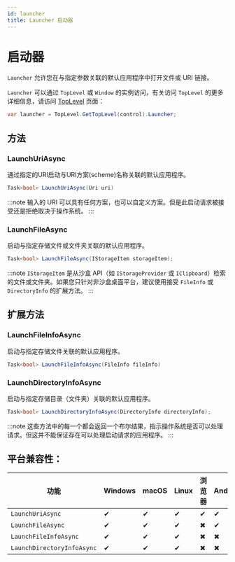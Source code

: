 ```yaml
---
id: launcher
title: Launcher 启动器
---
```


# 启动器 <MinVersion version="11.1" />

`Launcher` 允许您在与指定参数关联的默认应用程序中打开文件或 URI 链接。

`Launcher` 可以通过 `TopLevel` 或 `Window` 的实例访问，有关访问 `TopLevel` 的更多详细信息，请访问 [TopLevel](../toplevel) 页面：
```cs
var launcher = TopLevel.GetTopLevel(control).Launcher;
```

## 方法

### LaunchUriAsync

通过指定的URI启动与URI方案(scheme)名称关联的默认应用程序。

```cs
Task<bool> LaunchUriAsync(Uri uri)
```

:::note
输入的 URI 可以具有任何方案，也可以自定义方案。但是此启动请求被接受还是拒绝取决于操作系统。
:::

### LaunchFileAsync

启动与指定存储文件或文件夹关联的默认应用程序。

```cs
Task<bool> LaunchFileAsync(IStorageItem storageItem);
```

:::note
`IStorageItem` 是从沙盒 API（如 `IStorageProvider` 或 `IClipboard`）检索的文件或文件夹。如果您只针对非沙盒桌面平台，建议使用接受 `FileInfo` 或 `DirectoryInfo` 的扩展方法。
:::

## 扩展方法

### LaunchFileInfoAsync

启动与指定存储文件关联的默认应用程序。

```cs
Task<bool> LaunchFileInfoAsync(FileInfo fileInfo)
```

### LaunchDirectoryInfoAsync

启动与指定存储目录（文件夹）关联的默认应用程序。

```cs
Task<bool> LaunchDirectoryInfoAsync(DirectoryInfo directoryInfo);
```

:::note
这些方法中的每一个都会返回一个布尔结果，指示操作系统是否可以处理请求。但这并不能保证存在可以处理启动请求的应用程序。
:::

## 平台兼容性：

| 功能                  | Windows | macOS | Linux | 浏览器 | Android | iOS | Tizen |
|-----------------------|---------|-------|-------|--------|---------|-----|-------|
| `LaunchUriAsync`      | ✔       | ✔     | ✔     | ✔      | ✔       | ✔   | ✔     |
| `LaunchFileAsync`     | ✔       | ✔     | ✔     | ✖      | ✔       | ✔   | ✔     |
| `LaunchFileInfoAsync` | ✔       | ✔     | ✔     | ✖      | ✖       | ✖   | ✖     |
| `LaunchDirectoryInfoAsync` | ✔    | ✔     | ✔     | ✖      | ✖       | ✖   | ✖     |
```